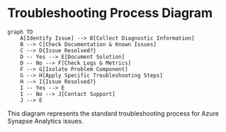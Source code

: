 # Troubleshooting Process Diagram

```mermaid
graph TD
    A[Identify Issue] --> B[Collect Diagnostic Information]
    B --> C[Check Documentation & Known Issues]
    C --> D{Issue Resolved?}
    D -- Yes --> E[Document Solution]
    D -- No --> F[Check Logs & Metrics]
    F --> G[Isolate Problem Component]
    G --> H[Apply Specific Troubleshooting Steps]
    H --> I{Issue Resolved?}
    I -- Yes --> E
    I -- No --> J[Contact Support]
    J --> E
```

This diagram represents the standard troubleshooting process for Azure Synapse Analytics issues.
